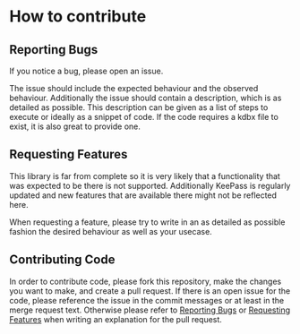 # How to contribute

## Reporting Bugs
If you notice a bug, please open an issue.

The issue should include the expected behaviour and the observed behaviour.
Additionally the issue should contain a description, which is as detailed as possible.
This description can be given as a list of steps to execute or ideally as a snippet of code. If the code requires a kdbx file to exist, it is also great to provide one.

## Requesting Features
This library is far from complete so it is very likely that a functionality that was expected to be there is not supported.
Additionally KeePass is regularly updated and new features that are available there might not be reflected here.

When requesting a feature, please try to write in an as detailed as possible fashion the desired behaviour as well as your usecase.

## Contributing Code
In order to contribute code, please fork this repository, make the changes you want to make, and create a pull request.
If there is an open issue for the code, please reference the issue in the commit messages or at least in the merge request text.
Otherwise please refer to [Reporting Bugs](#reporting-bugs) or [Requesting Features](#requesting-features) when writing an explanation for the pull request.
